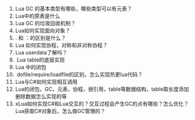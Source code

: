 1. Lua GC 的基本类型有哪些，哪些类型可以有元表？
2. Lua中的原表是什么
3. Lua GC 的垃圾回收机制？
4. Lua如何实现面向对象？
5. . 和 ：的区别是什么？
6. Lua 如何实现协程，对称和非对称协程？
7. Lua userdata了解吗？
8.  Lua table的底层实现
9. Lua 中的闭包
10.  dofile/require/loadfile的区别，怎么实现热更lua代码？
11. Lua与C#如何实现相互调用
12. Lua的闭包，GC，元表，协程，弱引用，table等数据结构，table取长度添加删除数据怎么实现的等
13. xLua如何实现C#和Lua交互的？交互过程会产生GC的点有哪些？怎么优化？Lua获取C#对象后，怎么做GC管理的？